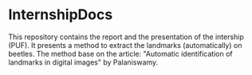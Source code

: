 # InternshipDocs
This repository contains the report and the presentation of the intership (PUF).
It presents a method to extract the landmarks (automatically) on beetles.
The method base on the article: "Automatic identification of landmarks in digital images" by Palaniswamy.
